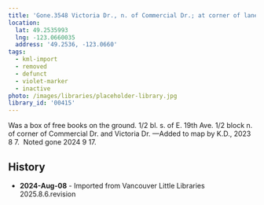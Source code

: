 ```yaml
---
title: 'Gone.3548 Victoria Dr., n. of Commercial Dr.; at corner of lane'
location:
  lat: 49.2535993
  lng: -123.0660035
  address: '49.2536, -123.0660'
tags:
  - kml-import
  - removed
  - defunct
  - violet-marker
  - inactive
photo: /images/libraries/placeholder-library.jpg
library_id: '00415'
---
```

Was a box of free books on the ground.
1/2 bl. s. of E. 19th Ave.
1/2 block n. of corner of Commercial Dr. and Victoria Dr.
—Added to map by K.D., 2023 8 7. 
Noted gone 2024 9 17. 

## History
- **2024-Aug-08** - Imported from Vancouver Little Libraries 2025.8.6.revision
